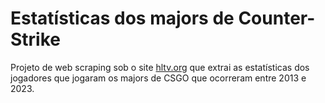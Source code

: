 # Estatísticas dos majors de Counter-Strike

Projeto de web scraping sob o site [hltv.org](hltv.org) que extrai as estatísticas dos jogadores que jogaram os majors de CSGO que ocorreram entre 2013 e 2023.
